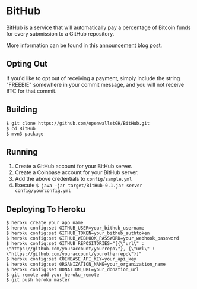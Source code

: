 BitHub
=================

BitHub is a service that will automatically pay a percentage of Bitcoin funds for every submission to a GitHub repository.

More information can be found in this [announcement blog post](https://whispersystems.org/blog/bithub).

Opting Out
----------

If you'd like to opt out of receiving a payment, simply include the string "FREEBIE" somewhere in your commit message, and you will not receive BTC for that commit.


Building
-------------

    $ git clone https://github.com/openwalletGH/BitHub.git
    $ cd BitHub
    $ mvn3 package

Running
-----------

1. Create a GitHub account for your BitHub server.
1. Create a Coinbase account for your BitHub server.
1. Add the above credentials to `config/sample.yml`
1. Execute `$ java -jar target/BitHub-0.1.jar server config/yourconfig.yml`

Deploying To Heroku
------------

```
$ heroku create your_app_name
$ heroku config:set GITHUB_USER=your_bithub_username
$ heroku config:set GITHUB_TOKEN=your_bithub_authtoken
$ heroku config:set GITHUB_WEBHOOK_PASSWORD=your_webhook_password
$ heroku config:set GITHUB_REPOSITORIES="[{\"url\" : \"https://github.com/youraccount/yourrepo\"}, {\"url\" : \"https://github.com/youraccount/yourotherrepo\"}]"
$ heroku config:set COINBASE_API_KEY=your_api_key
$ heroku config:set ORGANIZATION_NAME=your_organization_name
$ heroku config:set DONATION_URL=your_donation_url
$ git remote add your_heroku_remote
$ git push heroku master
```
